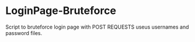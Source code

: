 # LoginPage-Bruteforce
Script to bruteforce login page with POST REQUESTS useus usernames and password files.
